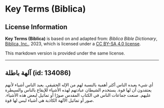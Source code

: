 # Key Terms (Biblica)

## License Information

**Key Terms (Biblica)** is based on and adapted from: _Biblica Bible Dictionary_, [Biblica, Inc.](https://www.biblica.com/), 2023, which is licensed under a [CC BY-SA 4.0 license](https://creativecommons.org/licenses/by-sa/4.0/legalcode.en).

This markdown version is provided under the same license.



--------------------------------

## آلهة باطلة (id: 134086)

أي شيء يعبده الناس أكثر أهمية بالنسبة لهم من الإله الحقيقي. يعبد الناس أشياء لأنهم يعتقدون أن لها قوة. يستخدم الشيطان عبادتهم لهذه الأشياء للإيقاع بالناس والسيطرة عليهم. صنعت جماعات الناس في الكتاب المقدس صورًا أو تماثيل لبعض هذه الأشياء. صور أو تماثيل الآلهة الكاذبة هي أشياء ليس لها قوة.


